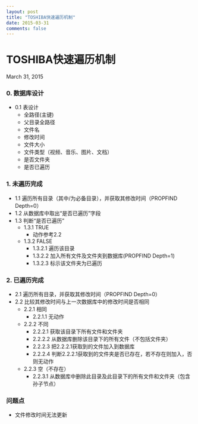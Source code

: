 ```yaml
---
layout: post
title: "TOSHIBA快速遍历机制"
date: 2015-03-31
comments: false
---
```

# TOSHIBA快速遍历机制
March 31, 2015
### 0. 数据库设计
* 0.1 表设计
	* 全路径(主键)
	* 父目录全路径 
	* 文件名 
	* 修改时间 
	* 文件大小
	* 文件类型（视频、音乐、图片、文档）
	* 是否文件夹
	* 是否已遍历

### 1. 未遍历完成
* 1.1 遍历所有目录（其中/为必备目录），并获取其修改时间（PROPFIND Depth=0）
* 1.2 从数据库中取出“是否已遍历”字段
* 1.3 判断“是否已遍历”
	* 1.3.1 TRUE
		* 动作参考2.2
	* 1.3.2 FALSE
		* 1.3.2.1 遍历该目录
		* 1.3.2.2 加入所有文件及文件夹到数据库(PROPFIND Depth=1)
		* 1.3.2.3 标示该文件夹为已遍历

### 2. 已遍历完成
* 2.1 遍历所有目录，并获取其修改时间（PROPFIND Depth=0）
* 2.2 比较其修改时间与上一次数据库中的修改时间是否相同
	* 2.2.1 相同
		* 2.2.1.1 无动作
	* 2.2.2 不同 
		* 2.2.2.1 获取该目录下所有文件和文件夹 
		* 2.2.2.2 从数据库删除该目录下的所有文件（不包括文件夹）
		* 2.2.2.3 把2.2.2.1获取到的文件加入到数据库
		* 2.2.2.4 判断2.2.2.1获取到的文件夹是否已存在，若不存在则加入，否则无动作
	* 2.2.3 空（不存在）
		* 2.2.3.1 从数据库中删除此目录及此目录下的所有文件和文件夹（包含孙子节点）

### 问题点
* 文件修改时间无法更新

